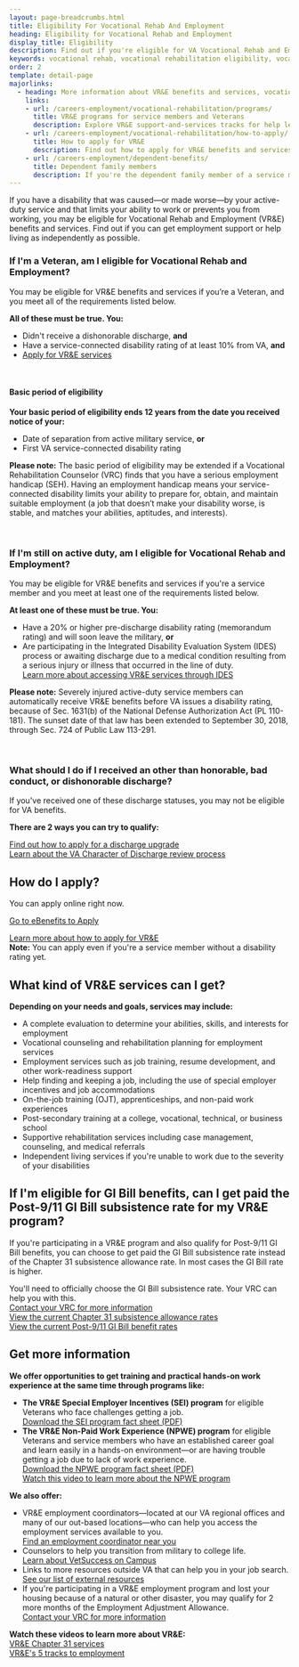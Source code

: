 ```yaml
---
layout: page-breadcrumbs.html
title: Eligibility For Vocational Rehab And Employment
heading: Eligibility for Vocational Rehab and Employment
display_title: Eligibility
description: Find out if you're eligible for VA Vocational Rehab and Employment as a Veteran or service member with a service-connected disability that limits your ability to work. Review the different vocational rehabilitation eligibility requirements for Veterans and active-duty service members.
keywords: vocational rehab, vocational rehabilitation eligibility, vocational rehab services 
order: 2
template: detail-page
majorlinks:
  - heading: More information about VR&E benefits and services, vocational rehab services
    links:
    - url: /careers-employment/vocational-rehabilitation/programs/
      title: VR&E programs for service members and Veterans
      description: Explore VR&E support-and-services tracks for help learning new skills, finding a new job, starting a business, getting educational counseling, or returning to your former job.
    - url: /careers-employment/vocational-rehabilitation/how-to-apply/
      title: How to apply for VR&E
      description: Find out how to apply for VR&E benefits and services as a service member or Veteran.
    - url: /careers-employment/dependent-benefits/
      title: Dependent family members
      description: If you're the dependent family member of a service member or Veteran with a service-connected disability, find out if you may be eligible for certain counseling services, training, and education benefits.
---
```


<div class="va-introtext">

If you have a disability that was caused—or made worse—by your active-duty service and that limits your ability to work or prevents you from working, you may be eligible for Vocational Rehab and Employment (VR&amp;E) benefits and services. Find out if you can get employment support or help living as independently as possible.

</div>

<div class="feature" markdown="1">

### If I'm a Veteran, am I eligible for Vocational Rehab and Employment?

You may be eligible for VR&amp;E benefits and services if you’re a Veteran, and you meet all of the requirements listed below.

**All of these must be true. You:**

- Didn't receive a dishonorable discharge, **and**
- Have a service-connected disability rating of at least 10% from VA, **and**
- [Apply for VR&amp;E services](/careers-employment/vocational-rehabilitation/how-to-apply/)

<br>

#### Basic period of eligibility

**Your basic period of eligibility ends 12 years from the date you received notice of your:**
- Date of separation from active military service, **or**
- First VA service-connected disability rating

**Please note:** The basic period of eligibility may be extended if a Vocational Rehabilitation Counselor (VRC) finds that you have a serious employment handicap (SEH). Having an employment handicap means your service-connected disability limits your ability to prepare for, obtain, and maintain suitable employment (a job that doesn’t make your disability worse, is stable, and matches your abilities, aptitudes, and interests).

<br>

### If I'm still on active duty, am I eligible for Vocational Rehab and Employment?

You may be eligible for VR&amp;E benefits and services if you're a service member and you meet at least one of the requirements listed below.

**At least one of these must be true. You:**

- Have a 20% or higher pre-discharge disability rating (memorandum rating) and will soon leave the military, **or**
- Are participating in the Integrated Disability Evaluation System (IDES) process or awaiting discharge due to a medical condition resulting from a serious injury or illness that occurred in the line of duty. <br>
[Learn more about accessing VR&E services through IDES](/careers-employment/vocational-rehabilitation/ides/)

**Please note:** Severely injured active-duty service members can automatically receive VR&E benefits before VA issues a disability rating, because of Sec. 1631(b) of the National Defense Authorization Act (PL 110-181). The sunset date of that law has been extended to September 30, 2018, through Sec. 724 of Public Law 113-291.

<br>

### What should I do if I received an other than honorable, bad conduct, or dishonorable discharge?

If you've received one of these discharge statuses, you may not be eligible for VA benefits.

**There are 2 ways you can try to qualify:**

[Find out how to apply for a discharge upgrade](/discharge-upgrade-instructions/)<br/>
[Learn about the VA Character of Discharge review process](/discharge-upgrade-instructions/#other-options)

</div>

## How do I apply?

You can apply online right now.

<a class="usa-button-primary va-button-primary" href="https://www.ebenefits.va.gov/ebenefits/about/feature?feature=vocational-rehabilitation-and-employment">Go to eBenefits to Apply</a>

[Learn more about how to apply for VR&E](/careers-employment/vocational-rehabilitation/how-to-apply/) <br>
**Note:** You can apply even if you're a service member without a disability rating yet.


## What kind of VR&E services can I get?

**Depending on your needs and goals, services may include:**

- A complete evaluation to determine your abilities, skills, and interests for employment
- Vocational counseling and rehabilitation planning for employment services
- Employment services such as job training, resume development, and other work-readiness support
- Help finding and keeping a job, including the use of special employer incentives and job accommodations
- On-the-job training (OJT), apprenticeships, and non-paid work experiences
- Post-secondary training at a college, vocational, technical, or business school
- Supportive rehabilitation services including case management, counseling, and medical referrals
- Independent living services if you're unable to work due to the severity of your disabilities

## If I'm eligible for GI Bill benefits, can I get paid the Post-9/11 GI Bill subsistence rate for my VR&E program?
If you're participating in a VR&E program and also qualify for Post-9/11 GI Bill benefits, you can choose to get paid the GI Bill subsistence rate instead of the Chapter 31 subsistence allowance rate. In most cases the GI Bill rate is higher.

You'll need to officially choose the GI Bill subsistence rate. Your VRC can help you with this.<br>
[Contact your VRC for more information](/find-locations/)<br>
[View the current Chapter 31 subsistence allowance rates](https://benefits.va.gov/VOCREHAB/subsistence_allowance_rates.asp?_ga=2.203704281.836500684.1545080344-1582256389.1508352376)<br>
[View the current Post-9/11 GI Bill benefit rates](/education/benefit-rates/)


## Get more information

**We offer opportunities to get training and practical hands-on work experience at the same time through programs like:**
- **The VR&E Special Employer Incentives (SEI) program** for eligible Veterans who face challenges getting a job. <br>
  [Download the SEI program fact sheet (PDF)](https://benefits.va.gov/BENEFITS/factsheets/vocrehab/SpecialEmployerIncentive.pdf)
- **The VR&E Non-Paid Work Experience (NPWE) program** for eligible Veterans and service members who have an established career goal and learn easily in a hands-on environment—or are having trouble getting a job due to lack of work experience. <br>
  [Download the NPWE program fact sheet (PDF)](https://benefits.va.gov/BENEFITS/factsheets/vocrehab/Non-paidWorkExperience.pdf)<br>
  [Watch this video to learn more about the NPWE program](https://www.youtube.com/watch?v=t2J3RPQOiuM)

**We also offer:**
- VR&E employment coordinators—located at our VA regional offices and many of our out-based locations—who can help you access the employment services available to you. <br>
[Find an employment coordinator near you](https://www.benefits.va.gov/VOCREHAB/docs/EmploymentCoordinators.xlsx)
- Counselors to help you transition from military to college life. <br>
[Learn about VetSuccess on Campus](/careers-employment/vetsuccess-on-campus/)
- Links to more resources outside VA that can help you in your job search. <br>
[See our list of external resources](/careers-employment/veteran-resources/)
- If you're participating in a VR&E employment program and lost your housing because of a natural or other disaster, you may qualify for 2 more months of the Employment Adjustment Allowance.<br>
[Contact your VRC for more information](/find-locations/)

**Watch these videos to learn more about VR&E:**<br>
[VR&E Chapter 31 services](https://www.youtube.com/watch?v=pq1eDxZv1Zk&feature=youtu.be)<br>
[VR&E's 5 tracks to employment](https://www.youtube.com/watch?v=iWjc8aYPqqg&feature=youtu.be)
<br>
